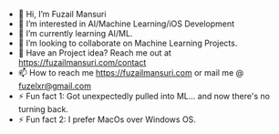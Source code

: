 - 👋 Hi, I’m Fuzail Mansuri
- 👀 I’m interested in AI/Machine Learning/iOS Development
- 🌱 I’m currently learning AI/ML.
- 💞️ I’m looking to collaborate on Machine Learning Projects.
- 💬 Have an Project idea? Reach me out at https://fuzailmansuri.com/contact
- 📫 How to reach me https://fuzailmansuri.com or mail me @ fuzelxr@gmail.com
- ⚡ Fun fact 1: Got unexpectedly pulled into ML... and now there's no turning back.
- ⚡ Fun fact 2: I prefer MacOs over Windows OS.
<!---
fuz3l/fuz3l is a ✨ special ✨ repository because its `README.md` (this file) appears on your GitHub profile.
You can click the Preview link to take a look at your changes.
--->
